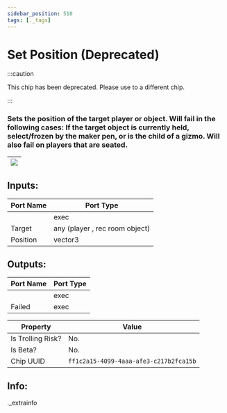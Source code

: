 ```yaml
---
sidebar_position: 510
tags: [._tags]
---
```


# Set Position (Deprecated)
:::caution

This chip has been deprecated. Please use to a different chip.

:::

### Sets the position of the target player or object. Will fail in the following cases: If the target object is currently held, select/frozen by the maker pen, or is the child of a gizmo. Will also fail on players that are seated.

| ![](https://images-ext-2.discordapp.net/external/MPmIaQzlEPmgGWlgi-WxBBXt0Bjv_zWPkg1y1f_sy3s/https/www.recroomcircuits.com/image/circuit/absolute-value?width=206&height=108) |
|-----|

## Inputs:
| Port Name | Port Type |
|-----------|-----------|
|  | exec |
| Target | any (player , rec room object) |
| Position | vector3 |

## Outputs:
| Port Name | Port Type |
|-----------|-----------|
|  | exec |
| Failed | exec | 

| Property  | Value |
|-------------------|-----------|
| Is Trolling Risk? | No. |
| Is Beta? | No. |
| Chip UUID | `ff1c2a15-4099-4aaa-afe3-c217b2fca15b` |

## Info:
._extrainfo